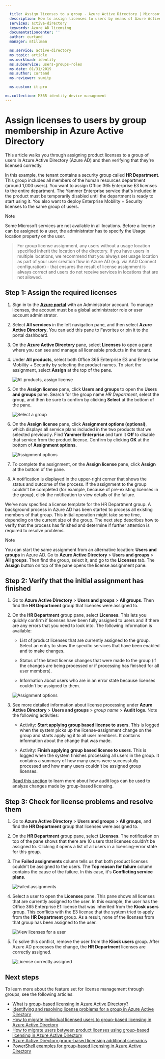 ```yaml
---

  title: Assign licenses to a group - Azure Active Directory | Microsoft Docs
  description: How to assign licenses to users by means of Azure Active Directory group licensing
  services: active-directory
  keywords: Azure AD licensing
  documentationcenter: ''
  author: curtand
  manager: mtillman

  ms.service: active-directory
  ms.topic: article
  ms.workload: identity
  ms.subservice: users-groups-roles
  ms.date: 01/31/2019
  ms.author: curtand
  ms.reviewer: sumitp

  ms.custom: it-pro

ms.collection: M365-identity-device-management
---
```


# Assign licenses to users by group membership in Azure Active Directory

This article walks you through assigning product licenses to a group of users in Azure Active Directory (Azure AD) and then verifying that they're licensed correctly.

In this example, the tenant contains a security group called **HR Department**. This group includes all members of the human resources department (around 1,000 users). You want to assign Office 365 Enterprise E3 licenses to the entire department. The Yammer Enterprise service that's included in the product must be temporarily disabled until the department is ready to start using it. You also want to deploy Enterprise Mobility + Security licenses to the same group of users.

> [!NOTE]
> Some Microsoft services are not available in all locations. Before a license can be assigned to a user, the administrator has to specify the Usage location property on the user.

> For group license assignment, any users without a usage location specified inherit the location of the directory. If you have users in multiple locations, we recommend that you always set usage location as part of your user creation flow in Azure AD (e.g. via AAD Connect configuration) - that ensures the result of license assignment is always correct and users do not receive services in locations that are not allowed.

## Step 1: Assign the required licenses

1. Sign in to the [**Azure portal**](https://portal.azure.com) with an Administrator account. To manage licenses, the account must be a global administrator role or user account administrator.

2. Select **All services** in the left navigation pane, and then select **Azure Active Directory**. You can add this pane to Favorites or pin it to the portal dashboard.

3. On the **Azure Active Directory** pane, select **Licenses** to open a pane where you can see and manage all licensable products in the tenant.

4. Under **All products**, select both Office 365 Enterprise E3 and Enterprise Mobility + Security by selecting the product names. To start the assignment, select **Assign** at the top of the pane.

   ![All products, assign license](./media/licensing-groups-assign/all-products-assign.png)

5. On the **Assign license** pane, click **Users and groups** to open the **Users and groups** pane. Search for the group name *HR Department*, select the group, and then be sure to confirm by clicking **Select** at the bottom of the pane.

   ![Select a group](./media/licensing-groups-assign/select-a-group.png)

6. On the **Assign license** pane, click **Assignment options (optional)**, which displays all service plans included in the two products that we selected previously. Find **Yammer Enterprise** and turn it **Off** to disable that service from the product license. Confirm by clicking **OK** at the bottom of **Assignment options**.

   ![Assignment options](./media/licensing-groups-assign/assignment-options.png)

7. To complete the assignment, on the **Assign license** pane, click **Assign** at the bottom of the pane.

8. A notification is displayed in the upper-right corner that shows the status and outcome of the process. If the assignment to the group couldn't be completed (for example, because of pre-existing licenses in the group), click the notification to view details of the failure.

We've now specified a license template for the HR Department group. A background process in Azure AD has been started to process all existing members of that group. This initial operation might take some time, depending on the current size of the group. The next step describes how to verify that the process has finished and determine if further attention is required to resolve problems.

> [!NOTE]
> You can start the same assignment from an alternative location: **Users and groups** in Azure AD. Go to **Azure Active Directory** > **Users and groups** > **All groups**. Then find the group, select it, and go to the **Licenses** tab. The **Assign** button on top of the pane opens the license assignment pane.

## Step 2: Verify that the initial assignment has finished

1. Go to **Azure Active Directory** > **Users and groups** > **All groups**. Then find the **HR Department** group that licenses were assigned to.

2. On the **HR Department** group pane, select **Licenses**. This lets you quickly confirm if licenses have been fully assigned to users and if there are any errors that you need to look into. The following information is available:

   - List of product licenses that are currently assigned to the group. Select an entry to show the specific services that have been enabled and to make changes.

   - Status of the latest license changes that were made to the group (if the changes are being processed or if processing has finished for all user members).

   - Information about users who are in an error state because licenses couldn't be assigned to them.

   ![Assignment options](./media/licensing-groups-assign/assignment-errors.png)

3. See more detailed information about license processing under **Azure Active Directory** > **Users and groups** > *group name* > **Audit logs**. Note the following activities:

   - Activity: **Start applying group based license to users**. This is logged when the system picks up the license-assignment change on the group and starts applying it to all user members. It contains information about the change that was made.

   - Activity: **Finish applying group based license to users**. This is logged when the system finishes processing all users in the group. It contains a summary of how many users were successfully processed and how many users couldn't be assigned group licenses.

   [Read this section](licensing-group-advanced.md#use-audit-logs-to-monitor-group-based-licensing-activity) to learn more about how audit logs can be used to analyze changes made by group-based licensing.

## Step 3: Check for license problems and resolve them

1. Go to **Azure Active Directory** > **Users and groups** > **All groups**, and find the **HR Department** group that licenses were assigned to.
2. On the **HR Department** group pane, select **Licenses**. The notification on top of the pane shows that there are 10 users that licenses couldn't be assigned to. Clicking it opens a list of all users in a licensing-error state for this group.
3. The **Failed assignments** column tells us that both product licenses couldn't be assigned to the users. The **Top reason for failure** column contains the cause of the failure. In this case, it's **Conflicting service plans**.

   ![Failed assignments](./media/licensing-groups-assign/failed-assignments.png)

4. Select a user to open the **Licenses** pane. This pane shows all licenses that are currently assigned to the user. In this example, the user has the Office 365 Enterprise E1 license that was inherited from the **Kiosk users** group. This conflicts with the E3 license that the system tried to apply from the **HR Department** group. As a result, none of the licenses from that group has been assigned to the user.

   ![View licenses for a user](./media/licensing-groups-assign/user-license-view.png)

5. To solve this conflict, remove the user from the **Kiosk users** group. After Azure AD processes the change, the **HR Department** licenses are correctly assigned.

   ![License correctly assigned](./media/licensing-groups-assign/license-correctly-assigned.png)

## Next steps

To learn more about the feature set for license management through groups, see the following articles:

* [What is group-based licensing in Azure Active Directory?](../fundamentals/active-directory-licensing-whatis-azure-portal.md)
* [Identifying and resolving license problems for a group in Azure Active Directory](licensing-groups-resolve-problems.md)
* [How to migrate individual licensed users to group-based licensing in Azure Active Directory](licensing-groups-migrate-users.md)
* [How to migrate users between product licenses using group-based licensing in Azure Active Directory](licensing-groups-change-licenses.md)
* [Azure Active Directory group-based licensing additional scenarios](../active-directory-licensing-group-advanced.md)
* [PowerShell examples for group-based licensing in Azure Active Directory](licensing-ps-examples.md)
